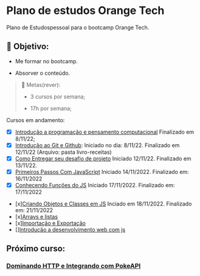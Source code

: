 # Plano de estudos Orange Tech
Plano de Estudospessoal para o bootcamp Orange Tech.

## :star_struck: Objetivo:
- Me formar no bootcamp.

- Absorver o conteúdo.


> :dizzy:	Metas(rever):
>
>- 3 cursos por semana;
>
>- 17h por semana;

Cursos em andamento:

- [x] [Introdução a programação e pensamento computacional](https://web.dio.me/course/introducao-a-programacao-e-pensamento-computacional/learning/4e8b890d-eacf-4a02-a728-0c66e14de20f?back=/track/orange-tech&tab=undefined&moduleId=undefined) Finalizado em 8/11/22;
- [x] [Introdução ao Git e Github](https://web.dio.me/course/introducao-ao-git-e-ao-github/learning/75b9fe49-6ed4-4480-83a7-7e37fc356aa9?back=/track/orange-tech&tab=undefined&moduleId=undefined): Iniciado no dia: 8/11/22. Finalizado em 12/11/22 (Arquivo: pasta livro-receitas)
- [x] [Como Entregar seu desafio de projeto](https://web.dio.me/course/como-entregar-seu-desafio-de-projeto/learning/488fc49a-0738-4e9d-bf87-ea22d2591fde?back=/track/orange-tech&tab=undefined&moduleId=undefined) Iniciado 12/11/22. Finalizado em 13/11/22. 
- [x] [Primeiros Passos Com JavaScript](https://web.dio.me/course/primeiros-passos-com-javascript/learning/f699d9a3-0b44-461f-9839-602945ea6579?back=/track/orange-tech&tab=undefined&moduleId=undefined) Iniciado 14/11/2022. Finalizado em: 16/11/2022
- [x] [Conhecendo Funções do JS](https://web.dio.me/course/conhecendo-funcoes-javascript/learning/85b3ec82-438b-4a29-974a-c4af7e12d9d0?back=/track/orange-tech&tab=undefined&moduleId=undefined) Iniciado 17/11/2022. Finalizado em: 17/11/2022
- [x][Criando Objetos e Classes em JS](https://web.dio.me/course/criando-objetos-e-classes-em-javascript/learning/0048b76e-1d27-406a-9d29-fc808c2d9bae?back=/track/orange-tech&tab=undefined&moduleId=undefined) Inciado em 18/11/2022. Finalizado em: 21/11/2022
- [x][Arrays e listas](https://web.dio.me/course/arrays-e-estruturas-de-repeticao-em-javascript/learning/f38267b5-4d9d-4433-b9f5-01d0920fb0d9?back=/track/orange-tech&tab=undefined&moduleId=undefined)
- [x][Importação e Exportação](https://web.dio.me/course/importacao-e-exportacao-com-javascript/learning/2c5a5e0d-0548-43ab-9bd2-c9db4eb92b69?back=/track/orange-tech&tab=undefined&moduleId=undefined)
- [][Introdução a desenvolvimento web com js](https://web.dio.me/course/importacao-e-exportacao-com-javascript/learning/2c5a5e0d-0548-43ab-9bd2-c9db4eb92b69?back=/track/orange-tech&tab=undefined&moduleId=undefined)
## Próximo curso:
### [Dominando HTTP e Integrando com PokeAPI](https://web.dio.me/course/entendendo-o-funcionamento-do-protocolo-http/learning/ab012d61-df5e-44f0-983d-bac23af0bf13?back=/track/orange-tech&tab=undefined&moduleId=undefined)
